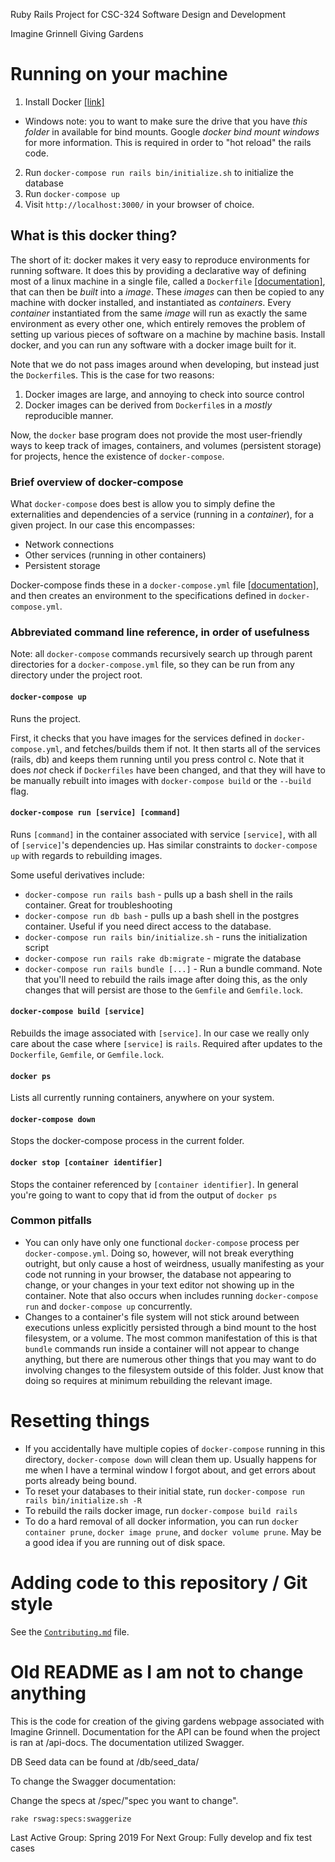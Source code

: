 Ruby Rails Project for CSC-324 Software Design and Development

Imagine Grinnell Giving Gardens

# Running on your machine
1. Install Docker [[link]](https://docs.docker.com/install/)
  - Windows note: you to want to make sure the drive that you have *this folder* in available for bind mounts. Google *docker bind mount windows* for more information. This is required in order to "hot reload" the rails code.
2. Run `docker-compose run rails bin/initialize.sh` to initialize the database
3. Run `docker-compose up`
4. Visit `http://localhost:3000/` in your browser of choice.

## What is this docker thing?
The short of it: docker makes it very easy to reproduce environments for running software.
It does this by providing a declarative way of defining most of a linux machine in a single file, called a `Dockerfile` [[documentation]](https://docs.docker.com/engine/reference/builder/), that can then be *built* into a *image*.
These *images* can then be copied to any machine with docker installed, and instantiated as *containers*.
Every *container* instantiated from the same *image* will run as exactly the same environment as every other one, which entirely removes the problem of setting up various pieces of software on a machine by machine basis.
Install docker, and you can run any software with a docker image built for it.

Note that we do not pass images around when developing, but instead just the `Dockerfile`s.
This is the case for two reasons:
1. Docker images are large, and annoying to check into source control
2. Docker images can be derived from `Dockerfile`s in a *mostly* reproducible manner.

Now, the `docker` base program does not provide the most user-friendly ways to keep track of images, containers, and volumes (persistent storage) for projects, hence the existence of `docker-compose`.

### Brief overview of docker-compose

What `docker-compose` does best is allow you to simply define the externalities and dependencies of a service (running in a *container*), for a given project.
In our case this encompasses:
 - Network connections
 - Other services (running in other containers)
 - Persistent storage

Docker-compose finds these in a `docker-compose.yml` file [[documentation]](https://docs.docker.com/compose/compose-file/), and then creates an environment to the specifications defined in `docker-compose.yml`.

### Abbreviated command line reference, in order of usefulness

Note: all `docker-compose` commands recursively search up through parent directories for a `docker-compose.yml` file, so they can be run from any directory under the project root.

#### `docker-compose up`
Runs the project.

First, it checks that you have images for the services defined in `docker-compose.yml`, and fetches/builds them if not.
It then starts all of the services (rails, db) and keeps them running until you press control c.
Note that it does *not* check if `Dockerfiles` have been changed, and that they will have to be manually rebuilt into images with `docker-compose build` or the `--build` flag.

#### `docker-compose run [service] [command]`
Runs `[command]` in the container associated with service `[service]`, with all of `[service]`'s dependencies up.
Has similar constraints to `docker-compose up` with regards to rebuilding images.

Some useful derivatives include:
 - `docker-compose run rails bash` - pulls up a bash shell in the rails container. Great for troubleshooting
 - `docker-compose run db bash` - pulls up a bash shell in the postgres container. Useful if you need direct access to the database.
 - `docker-compose run rails bin/initialize.sh` - runs the initialization script
 - `docker-compose run rails rake db:migrate` - migrate the database
 - `docker-compose run rails bundle [...]` - Run a bundle command. Note that you'll need to rebuild the rails image after doing this, as the only changes that will persist are those to the `Gemfile` and `Gemfile.lock`.

#### `docker-compose build [service]`
Rebuilds the image associated with `[service]`. In our case we really only care about the case where `[service]` is `rails`.
Required after updates to the `Dockerfile`, `Gemfile`, or `Gemfile.lock`.

#### `docker ps`
Lists all currently running containers, anywhere on your system.

#### `docker-compose down`
Stops the docker-compose process in the current folder.

#### `docker stop [container identifier]`
 Stops the container referenced by `[container identifier]`. In general you're going to want to copy that id from the output of `docker ps`

### Common pitfalls
 - You can only have only one functional `docker-compose` process per `docker-compose.yml`.
Doing so, however, will not break everything outright, but only cause a host of weirdness, usually manifesting as your code not running in your browser, the database not appearing to change, or your changes in your text editor not showing up in the container.
Note that also occurs when includes running `docker-compose run` and `docker-compose up` concurrently.
 - Changes to a container's file system will not stick around between executions unless explicitly persisted through a bind mount to the host filesystem, or a volume.
The most common manifestation of this is that `bundle` commands run inside a container will not appear to change anything, but there are numerous other things that you may want to do involving changes to the filesystem outside of this folder. Just know that doing so requires at minimum rebuilding the relevant image.

# Resetting things
 - If you accidentally have multiple copies of `docker-compose` running in this directory, `docker-compose down` will clean them up. Usually happens for me when I have a terminal window I forgot about, and get errors about ports already being bound.
 - To reset your databases to their initial state, run `docker-compose run rails bin/initialize.sh -R`
 - To rebuild the rails docker image, run `docker-compose build rails`
 - To do a hard removal of all docker information, you can run `docker container prune`, `docker image prune`, and `docker volume prune`. May be a good idea if you are running out of disk space.

# Adding code to this repository / Git style
See the [`Contributing.md`](Contributing.md) file.

# Old README as I am not to change anything

This is the code for creation of the giving gardens webpage associated with Imagine Grinnell.
Documentation for the API can be found when the project is ran at /api-docs.
The documentation utilized Swagger.


DB Seed data can be found at /db/seed_data/

To change the Swagger documentation:

Change the specs at /spec/"spec you want to change".

```
rake rswag:specs:swaggerize
```

Last Active Group: Spring 2019
For Next Group:
Fully develop and fix test cases
